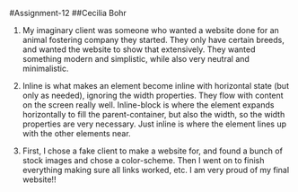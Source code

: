 #Assignment-12
##Cecilia Bohr

1. My imaginary client was someone who wanted a website done for an animal
fostering company they started. They only have certain breeds, and wanted the
website to show that extensively. They wanted something modern and simplistic,
while also very neutral and minimalistic.

2. Inline is what makes an element become inline with horizontal state (but only as needed), ignoring the width properties. They flow with content on the screen really well. Inline-block is where the element expands horizontally to fill the parent-container, but
also the width, so the width properties are very necessary. Just inline is where
the element lines up with the other elements near.

3. First, I chose a fake client to make a website for, and found a bunch of stock
images and chose a color-scheme. Then I went on to finish everything making sure all
links worked, etc. I am very proud of my final website!!
